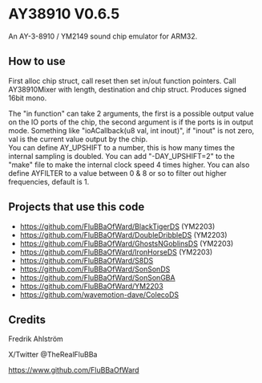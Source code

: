 # AY38910 V0.6.5

An AY-3-8910 / YM2149 sound chip emulator for ARM32.

## How to use

First alloc chip struct, call reset then set in/out function pointers.
Call AY38910Mixer with length, destination and chip struct.
Produces signed 16bit mono.

The "in function" can take 2 arguments, the first is a possible output value
on the IO ports of the chip, the second argument is if the ports is in output
mode. Something like "ioACallback(u8 val, int inout)", if "inout" is not zero,
val is the current value output by the chip.   
You can define AY_UPSHIFT to a number, this is how many times the internal
sampling is doubled. You can add "-DAY_UPSHIFT=2" to the "make" file to
make the internal clock speed 4 times higher.
You can also define AYFILTER to a value between 0 & 8 or so to filter out
higher frequencies, default is 1.

## Projects that use this code

* <https://github.com/FluBBaOfWard/BlackTigerDS> (YM2203)
* <https://github.com/FluBBaOfWard/DoubleDribbleDS> (YM2203)
* <https://github.com/FluBBaOfWard/GhostsNGoblinsDS> (YM2203)
* <https://github.com/FluBBaOfWard/IronHorseDS> (YM2203)
* <https://github.com/FluBBaOfWard/S8DS>
* <https://github.com/FluBBaOfWard/SonSonDS>
* <https://github.com/FluBBaOfWard/SonSonGBA>
* <https://github.com/FluBBaOfWard/YM2203>
* <https://github.com/wavemotion-dave/ColecoDS>

## Credits

Fredrik Ahlström

X/Twitter @TheRealFluBBa

<https://www.github.com/FluBBaOfWard>
